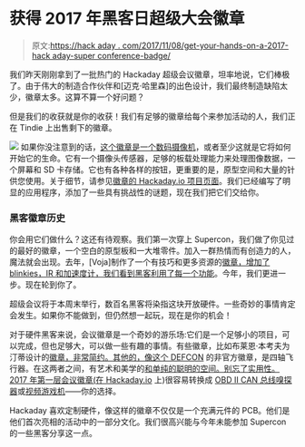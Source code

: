 # 获得 2017 年黑客日超级大会徽章

> 原文:[https://hack aday . com/2017/11/08/get-your-hands-on-a-2017-hack aday-super conference-badge/](https://hackaday.com/2017/11/08/get-your-hands-on-a-2017-hackaday-superconference-badge/)

我们昨天刚刚拿到了一批热门的 Hackaday 超级会议徽章，坦率地说，它们棒极了。由于伟大的制造合作伙伴和[迈克·哈里森]的出色设计，我们最终制造缺陷太少，徽章太多。这算不算一个好问题？

但是我们的收获就是你的收获！我们有足够的徽章给每个来参加活动的人，我们正在 Tindie 上出售剩下的徽章。

[![](../Images/e4f282615388c6fc0d976781a937ee10.png)](https://hackaday.com/wp-content/uploads/2017/11/non-orthogonal-badge-front-cropped.jpg) 如果你没注意到的话，[这个徽章是一个数码摄像机](https://hackaday.com/2017/10/11/building-the-hackaday-superconference-badge/)，或者至少这就是它将如何开始它的生命。它有一个摄像头传感器，足够的板载处理能力来处理图像数据，一个屏幕和 SD 卡存储。它也有各种各样的按钮，更重要的是，原型空间和大量的针供您使用。关于细节，请参见[徽章的 Hackaday.io 项目页面](https://hackaday.io/project/27427-camera-badge-for-supercon-2017)。我们已经编写了明显的应用程序，添加了一些具有挑战性的谜题，现在我们把它们交给你。

### 黑客徽章历史

你会用它们做什么？这还有待观察。我们第一次穿上 Supercon，我们做了你见过的最好的徽章，一个空白的原型板和一大堆零件。加入一群热情而有创造力的人，魔法就会出现。去年，[Voja]制作了一个有技巧和更多资源的[徽章，增加了 blinkies，IR 和加速度计，我们看到](https://hackaday.com/2017/01/10/what-makes-the-perfect-hardware-badge/)[黑客利用了每一个功能](https://hackaday.com/2016/11/21/showing-off-the-badge-hacks-from-supercon/)。今年，我们更进一步。现在轮到你了。

超级会议将于本周末举行，数百名黑客将染指这块开放硬件。一些奇妙的事情肯定会发生。如果你不能做到，但仍然想一起玩，现在是你的机会！

对于硬件黑客来说，会议徽章是一个奇妙的游乐场:它们是一个足够小的项目，可以完成，但也足够大，可以做一些有趣的事情。有些徽章，比如布莱恩·本考夫为汀蒂设计的[徽章，非常简约。其他的，像](https://hackaday.com/2017/10/06/bom-cost-optimization-and-tindie-badge-engineering/)[这个 DEFCON](https://hackaday.com/2017/07/18/def-con-badgelife-someone-finally-did-it/) 的非官方徽章，是四轴飞行器。在这两者之间，有艺术和美学的[和单纯的聪明的空间。别忘了实用性。2017 年第一层会议徽章(](https://hackaday.com/2017/07/12/hands-on-new-andxor-unofficial-def-con-badge/)[在 Hackaday.io](https://hackaday.io/project/13262-layerone-2017) 上)很容易转换成 [OBD II CAN 总线嗅探器](https://www.tindie.com/products/charliex6/obd-ii-can-bus-cable-for-layerone-2017-badge)或[视频游戏机](https://www.tindie.com/products/charliex6/usb-controller-for-layerone-2017-badge--microsd/?pt=full_prod_search)——你的选择。

Hackaday 喜欢定制硬件，像这样的徽章不仅仅是一个充满元件的 PCB。他们是他们首次亮相的活动中的一部分文化。我们很高兴能与今年未能参加 Supercon 的一些黑客分享这一点。
